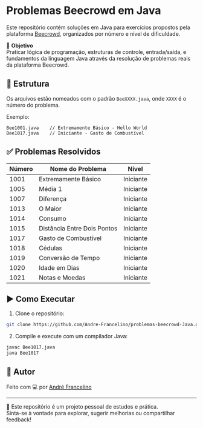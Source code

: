 
# Problemas Beecrowd em Java

Este repositório contém soluções em Java para exercícios propostos pela plataforma [Beecrowd](https://www.beecrowd.com.br/judge/pt/), organizados por número e nível de dificuldade.

🎯 **Objetivo**  
Praticar lógica de programação, estruturas de controle, entrada/saída, e fundamentos da linguagem Java através da resolução de problemas reais da plataforma Beecrowd.

## 📁 Estrutura

Os arquivos estão nomeados com o padrão `BeeXXXX.java`, onde `XXXX` é o número do problema.

Exemplo:
```
Bee1001.java    // Extremamente Básico - Hello World
Bee1017.java    // Iniciante - Gasto de Combustível
```

## ✅ Problemas Resolvidos

| Número | Nome do Problema            | Nível        |
|--------|-----------------------------|--------------|
| 1001   | Extremamente Básico         | Iniciante    |
| 1005   | Média 1                     | Iniciante    |
| 1007   | Diferença                   | Iniciante    |
| 1013   | O Maior                     | Iniciante    |
| 1014   | Consumo                     | Iniciante    |
| 1015   | Distância Entre Dois Pontos | Iniciante    |
| 1017   | Gasto de Combustível        | Iniciante    |
| 1018   | Cédulas                     | Iniciante    |
| 1019   | Conversão de Tempo          | Iniciante    |
| 1020   | Idade em Dias               | Iniciante    |
| 1021   | Notas e Moedas              | Iniciante    |

## ▶️ Como Executar

1. Clone o repositório:

```bash
git clone https://github.com/Andre-Francelino/problemas-beecrowd-Java.git
```

2. Compile e execute com um compilador Java:

```bash
javac Bee1017.java
java Bee1017
```

## 🧠 Autor

Feito com 💻 por [André Francelino](https://github.com/Andre-Francelino)

---

📌 Este repositório é um projeto pessoal de estudos e prática.  
Sinta-se à vontade para explorar, sugerir melhorias ou compartilhar feedback!
